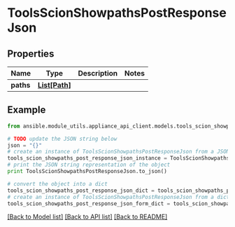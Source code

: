 # ToolsScionShowpathsPostResponseJson


## Properties

Name | Type | Description | Notes
------------ | ------------- | ------------- | -------------
**paths** | [**List[Path]**](Path.md) |  | 

## Example

```python
from ansible.module_utils.appliance_api_client.models.tools_scion_showpaths_post_response_json import ToolsScionShowpathsPostResponseJson

# TODO update the JSON string below
json = "{}"
# create an instance of ToolsScionShowpathsPostResponseJson from a JSON string
tools_scion_showpaths_post_response_json_instance = ToolsScionShowpathsPostResponseJson.from_json(json)
# print the JSON string representation of the object
print ToolsScionShowpathsPostResponseJson.to_json()

# convert the object into a dict
tools_scion_showpaths_post_response_json_dict = tools_scion_showpaths_post_response_json_instance.to_dict()
# create an instance of ToolsScionShowpathsPostResponseJson from a dict
tools_scion_showpaths_post_response_json_form_dict = tools_scion_showpaths_post_response_json.from_dict(tools_scion_showpaths_post_response_json_dict)
```
[[Back to Model list]](../README.md#documentation-for-models) [[Back to API list]](../README.md#documentation-for-api-endpoints) [[Back to README]](../README.md)


